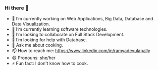 ### Hi there 👋

<!--
**RamyaDevulapally/RamyaDevulapally** is a ✨ _special_ ✨ repository because its `README.md` (this file) appears on your GitHub profile.

Here are some ideas to get you started:
-->
- 🔭 I’m currently working on Web Applications, Big Data, Database and Data Visualization.
- 🌱 I’m currently learning software technologies.
- 👯 I’m looking to collaborate on Full Stack Development.
- 🤔 I’m looking for help with Database.
- 💬 Ask me about cooking.
- 📫 How to reach me: https://www.linkedin.com/in/ramyadevulapally
- 😄 Pronouns: she/her
- ⚡ Fun fact: I don't know how to cook.

